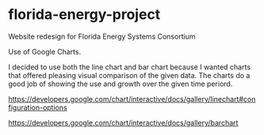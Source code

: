 # florida-energy-project
Website redesign for Florida Energy Systems Consortium

Use of Google Charts.

I decided to use both the line chart and bar chart because I wanted charts that offered pleasing visual 
comparison of the given data.  The charts do a good job of showing the use and growth over the given time periord. 

https://developers.google.com/chart/interactive/docs/gallery/linechart#configuration-options

https://developers.google.com/chart/interactive/docs/gallery/barchart 
